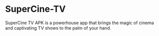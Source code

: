 # SuperCine-TV
SuperCine TV APK is a powerhouse app that brings the magic of cinema and captivating TV shows to the palm of your hand.
